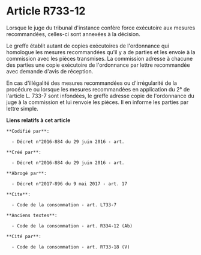 # Article R733-12

Lorsque le juge du tribunal d'instance confère force exécutoire aux mesures recommandées, celles-ci sont annexées à la
décision. 

Le greffe établit autant de copies exécutoires de l'ordonnance qui homologue les mesures recommandées qu'il y a de parties et
les envoie à la commission avec les pièces transmises. La commission adresse à chacune des parties une copie exécutoire de
l'ordonnance par lettre recommandée avec demande d'avis de réception. 

En cas d'illégalité des mesures recommandées ou d'irrégularité de la procédure ou lorsque les mesures recommandées en
application du 2° de l'article L. 733-7 sont infondées, le greffe adresse copie de l'ordonnance du juge à la commission et
lui renvoie les pièces. Il en informe les parties par lettre simple.

**Liens relatifs à cet article**

	**Codifié par**:

	  - Décret n°2016-884 du 29 juin 2016 - art.

	**Créé par**:

	  - Décret n°2016-884 du 29 juin 2016 - art.

	**Abrogé par**:

	  - Décret n°2017-896 du 9 mai 2017 - art. 17

	**Cite**:

	  - Code de la consommation - art. L733-7

	**Anciens textes**:

	  - Code de la consommation - art. R334-12 (Ab)

	**Cité par**:

	  - Code de la consommation - art. R733-18 (V)
